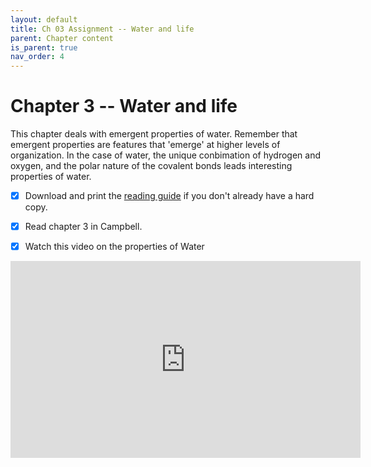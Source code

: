 ```yaml
---
layout: default
title: Ch 03 Assignment -- Water and life
parent: Chapter content
is_parent: true
nav_order: 4
---
```


# Chapter 3 -- Water and life

This chapter deals with emergent properties of water. Remember that emergent properties are features that 'emerge' at higher levels of organization. In the case of water, the unique conbimation of hydrogen and oxygen, and the polar nature of the covalent bonds leads interesting properties of water.

  - [x] Download and print the [reading guide](ch03_rg.html) if you don't already have a hard copy.

  - [x] Read chapter 3 in Campbell.

  - [x] Watch this video on the properties of Water
<iframe width="560" height="315" src="https://www.youtube.com/embed/qW9GY7jfnU8" frameborder="0" allow="accelerometer; autoplay; clipboard-write; encrypted-media; gyroscope; picture-in-picture" allowfullscreen></iframe>

